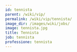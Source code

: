 ```yaml
---
id: tennista
parent: /wiki/vip/
permalink: /wiki/vip/tennista/
image_dir: /images/wiki/jobs/
image: tennista.jpg
title: Tennista
job: tennista
professione: tennista
---
```

